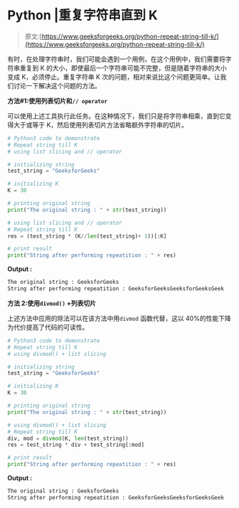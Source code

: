 # Python |重复字符串直到 K

> 原文:[https://www.geeksforgeeks.org/python-repeat-string-till-k/](https://www.geeksforgeeks.org/python-repeat-string-till-k/)

有时，在处理字符串时，我们可能会遇到一个用例，在这个用例中，我们需要将字符串重复到 K 的大小，即使最后一个字符串可能不完整，但是随着字符串的大小变成 K，必须停止。重复字符串 K 次的问题，相对来说比这个问题更简单。让我们讨论一下解决这个问题的方法。

**方法#1:使用列表切片和`// operator`**

可以使用上述工具执行此任务。在这种情况下，我们只是将字符串相乘，直到它变得大于或等于 K，然后使用列表切片方法省略额外字符串的切片。

```py
# Python3 code to demonstrate
# Repeat string till K
# using list slicing and // operator

# initializing string 
test_string = "GeeksforGeeks"

# initializing K 
K = 30

# printing original string 
print("The original string : " + str(test_string))

# using list slicing and // operator
# Repeat string till K
res = (test_string * (K//len(test_string)+ 1))[:K]

# print result
print("String after performing repeatition : " + res)
```

**Output :**

```py
The original string : GeeksforGeeks
String after performing repeatition : GeeksforGeeksGeeksforGeeksGeek

```

**方法 2:使用`divmod()` +列表切片**

上述方法中应用的除法可以在该方法中用`divmod` 函数代替，这以 40%的性能下降为代价提高了代码的可读性。

```py
# Python3 code to demonstrate
# Repeat string till K
# using divmod() + list slicing

# initializing string 
test_string = "GeeksforGeeks"

# initializing K 
K = 30

# printing original string 
print("The original string : " + str(test_string))

# using divmod() + list slicing
# Repeat string till K
div, mod = divmod(K, len(test_string))
res = test_string * div + test_string[:mod]

# print result
print("String after performing repeatition : " + res)
```

**Output :**

```py
The original string : GeeksforGeeks
String after performing repeatition : GeeksforGeeksGeeksforGeeksGeek

```